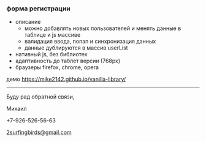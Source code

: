 ### форма регистрации

- описание
  - можно добавлять новых пользователей и менять данные в таблице и js массиве
  - валидация ввода, попап и синхронизация данных
  - данные дублируются в массив userList
- нативный js, без библиотек
- адаптивность до таблет версии (768px)
- браузеры firefox, chrome, opera

демо https://mike2142.github.io/vanilla-library/

***

Буду рад обратной связи,

Михаил

+7-926-526-56-63

2surfingbirds@gmail.com
